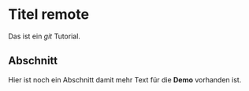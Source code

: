 # Titel remote

Das ist ein *git* Tutorial.

## Abschnitt

Hier ist noch ein Abschnitt damit mehr Text für die **Demo** vorhanden ist.
